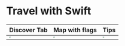 # Travel with Swift



| Discover Tab                                                 | Map with flags                                               | Tips                                                         |
| ------------------------------------------------------------ | ------------------------------------------------------------ | ------------------------------------------------------------ |
| <img src="https://user-images.githubusercontent.com/45118110/131246456-855eb937-7ee5-4df5-916f-39f3098169a1.png" style="zoom:25%;" /> | <img src="https://user-images.githubusercontent.com/45118110/131246457-c0cc4b5e-3bd8-4508-8a98-f1040ed15f91.png" style="zoom:25%;" /> | <img src="https://user-images.githubusercontent.com/45118110/131246454-883cb6e4-de26-44b6-b40d-b937a13b902e.png" style="zoom:25%;" /> |